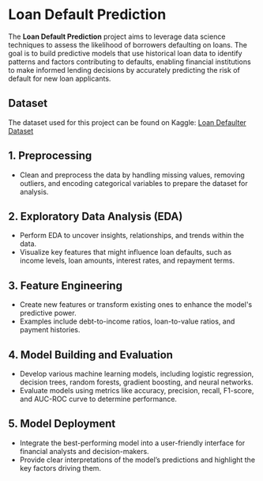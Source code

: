 # Loan Default Prediction

The **Loan Default Prediction** project aims to leverage data science techniques to assess the likelihood of borrowers defaulting on loans. The goal is to build predictive models that use historical loan data to identify patterns and factors contributing to defaults, enabling financial institutions to make informed lending decisions by accurately predicting the risk of default for new loan applicants.

## Dataset
The dataset used for this project can be found on Kaggle: [Loan Defaulter Dataset](https://www.kaggle.com/datasets/gauravduttakiit/loan-defaulter)

## 1. Preprocessing
- Clean and preprocess the data by handling missing values, removing outliers, and encoding categorical variables to prepare the dataset for analysis.

## 2. Exploratory Data Analysis (EDA)
- Perform EDA to uncover insights, relationships, and trends within the data.
- Visualize key features that might influence loan defaults, such as income levels, loan amounts, interest rates, and repayment terms.

## 3. Feature Engineering
- Create new features or transform existing ones to enhance the model's predictive power.
- Examples include debt-to-income ratios, loan-to-value ratios, and payment histories.

## 4. Model Building and Evaluation
- Develop various machine learning models, including logistic regression, decision trees, random forests, gradient boosting, and neural networks.
- Evaluate models using metrics like accuracy, precision, recall, F1-score, and AUC-ROC curve to determine performance.

## 5. Model Deployment
- Integrate the best-performing model into a user-friendly interface for financial analysts and decision-makers.
- Provide clear interpretations of the model’s predictions and highlight the key factors driving them.
